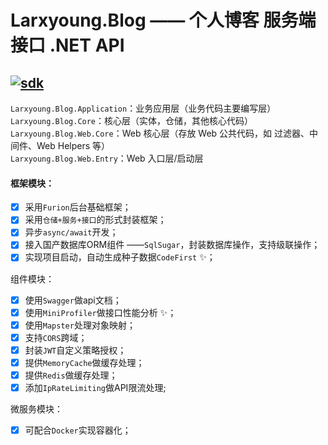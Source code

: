# Larxyoung.Blog —— 个人博客 服务端接口 .NET API
[![sdk](https://img.shields.io/badge/sdk-7.0.4-d.svg)](#)  
-------------------------------
`Larxyoung.Blog.Application`：业务应用层（业务代码主要编写层）  
`Larxyoung.Blog.Core`：核心层（实体，仓储，其他核心代码）  
`Larxyoung.Blog.Web.Core`：Web 核心层（存放 Web 公共代码，如 过滤器、中间件、Web Helpers 等）  
`Larxyoung.Blog.Web.Entry`：Web 入口层/启动层  

#### 框架模块：  
- [x] 采用`Furion`后台基础框架；
- [x] 采用`仓储+服务+接口`的形式封装框架；
- [x] 异步`async/await`开发；
- [x] 接入国产数据库ORM组件 ——`SqlSugar`，封装数据库操作，支持级联操作；
- [x] 实现项目启动，自动生成种子数据`CodeFirst` ✨； 

组件模块：
- [x] 使用`Swagger`做api文档；
- [x] 使用`MiniProfiler`做接口性能分析 ✨；
- [x] 使用`Mapster`处理对象映射；  
- [x] 支持`CORS`跨域；
- [x] 封装`JWT`自定义策略授权；
- [x] 提供`MemoryCache`做缓存处理；
- [x] 提供`Redis`做缓存处理；
- [x] 添加`IpRateLimiting`做API限流处理;

微服务模块：
- [x] 可配合`Docker`实现容器化；
